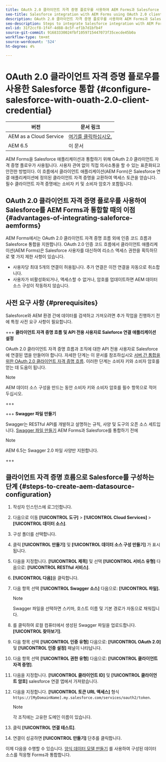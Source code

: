 ```yaml
---
title: OAuth 2.0 클라이언트 자격 증명 플로우를 사용하여 AEM Forms과 Salesforce 통합
seo-title: Salesforce integration with AEM Forms using OAuth 2.0 client credentials flow
description: OAuth 2.0 클라이언트 자격 증명 플로우를 사용하여 AEM Forms과 Salesforce 통합을 통합하는 절차
seo-description: Steps to integrate Salesforce integration with AEM Forms using OAuth 2.0 client credentials flow
exl-id: 31f2ccf8-1f4f-4d88-8c5f-ef1b7d1bfb4f
source-git-commit: 91683330024fbf1059715447073f35cecde45b0a
workflow-type: tm+mt
source-wordcount: '524'
ht-degree: 4%

---
```


# OAuth 2.0 클라이언트 자격 증명 플로우를 사용한 Salesforce 통합  {#configure-salesforce-with-ouath-2.0-client-credential}

| 버전 | 문서 링크 |
| -------- | ---------------------------- |
| AEM as a Cloud Service | [여기를 클릭하십시오.](https://experienceleague.adobe.com/docs/experience-manager-cloud-service/content/forms/integrate/use-form-data-model/configure-msdynamics-salesforce.html) |
| AEM 6.5 | 이 문서 |


AEM Forms을 Salesforce 애플리케이션과 통합하기 위해 OAuth 2.0 클라이언트 자격 증명 플로우가 사용됩니다. 사용자 관여 없이 직접 의사소통을 할 수 있는 표준화되고 안전한 방법이다. 이 흐름에서 클라이언트 애플리케이션(AEM Form)은 Salesforce 연결 애플리케이션에 정의된 클라이언트 자격 증명을 교환하여 액세스 토큰을 얻습니다. 필수 클라이언트 자격 증명에는 소비자 키 및 소비자 암호가 포함됩니다.

## OAuth 2.0 클라이언트 자격 증명 플로우를 사용하여 Salesforce를 AEM Forms과 통합할 때의 이점 {#advantages-of-integrating-saleforce-aemforms}

AEM Forms에서는 OAuth 2.0 클라이언트 자격 증명 흐름 외에 인증 코드 흐름과 Salesforce 통합을 지원합니다. OAuth 2.0 인증 코드 흐름에서 클라이언트 애플리케이션(AEM Forms)은 Salesforce 사용자를 대신하여 리소스 액세스 권한을 획득하므로 몇 가지 제한 사항이 있습니다.

* 사용자당 최대 5개의 연결이 허용됩니다. 추가 연결은 이전 연결을 자동으로 취소합니다.
* 사용자가 비활성화되거나, 액세스할 수 없거나, 암호를 업데이트하면 AEM 데이터 소스 구성이 작동하지 않습니다.

## 사전 요구 사항 {#prerequisites}

Salesforce와 AEM 환경 간에 데이터를 검색하고 가져오려면 추가 작업을 진행하기 전에 특정 사전 요구 사항이 필요합니다.

+++ **클라이언트 자격 증명 흐름 및 API 전용 사용자로 Saleforce 연결 애플리케이션 설정**

OAuth 2.0 클라이언트 자격 증명 흐름과 조직에 대한 API 전용 사용자로 Salesforce에 연결된 앱을 만들어야 합니다. 자세한 단계는 이 문서를 참조하십시오 [서버 간 통합을 위한 OAuth 2.0 클라이언트 자격 증명 흐름](https://help.salesforce.com/s/articleView?id=sf.connected_app_client_credentials_setup.htm&amp;type=5). 이러한 단계는 소비자 키와 소비자 암호를 얻는 데 도움이 됩니다.

>[!NOTE]
>
> AEM 데이터 소스 구성을 만드는 동안 소비자 키와 소비자 암호를 필수 항목으로 적어 두십시오.

+++

+++ **Swagger 파일 만들기**

Swagger는 RESTful API를 개발하고 설명하는 규칙, 사양 및 도구의 오픈 소스 세트입니다. [Swagger 파일 만들기](https://experienceleague.adobe.com/docs/experience-manager-learn/cloud-service/forms/integrate-with-salesforce/describe-rest-api.html) AEM Forms과 Salesforce를 통합하기 전에

>[!NOTE]
>
> AEM 6.5는 Swagger 2.0 파일 사양만 지원합니다.

+++

## 클라이언트 자격 증명 흐름으로 Salesforce를 구성하는 단계 {#steps-to-create-aem-datasource-configuration}

1. 작성자 인스턴스에 로그인합니다.
1. 다음으로 이동 **[!UICONTROL 도구]** > **[!UICONTROL Cloud Services]** > **[!UICONTROL 데이터 소스]**.
1. 구성 폴더를 선택합니다.
1. 클릭 **[!UICONTROL 만들기]** 및 **[!UICONTROL 데이터 소스 구성 만들기]** 가 표시됩니다.
1. 다음을 지정합니다. **[!UICONTROL 제목]** 및 선택 **[!UICONTROL 서비스 유형]** 다음으로: **[!UICONTROL RESTful 서비스]**.
1. **[!UICONTROL 다음]**&#x200B;을 클릭합니다.
1. 다음 항목 선택 **[!UICONTROL Swagger 소스]** 다음으로: **[!UICONTROL 파일].**
   >[!NOTE]
   >
   > Swagger 파일을 선택하면 스키마, 호스트 이름 및 기본 경로가 자동으로 채워집니다.

1. 를 클릭하여 로컬 컴퓨터에서 생성된 Swagger 파일을 업로드합니다. **[!UICONTROL 찾아보기]**.
1. 다음 항목 선택 **[!UICONTROL 인증 유형]** 다음으로: **[!UICONTROL OAuth 2.0]** 및 **[!UICONTROL 인증 설정]** 패널이 나타납니다.
1. 다음 항목 선택 **[!UICONTROL 권한 유형]** 다음으로: **[!UICONTROL 클라이언트 자격 증명]**.
1. 다음을 지정합니다. **[!UICONTROL 클라이언트 ID]** 및 **[!UICONTROL 클라이언트 암호]** salesforce 연결 앱에서 가져왔습니다.
1. 다음을 지정합니다. **[!UICONTROL 토큰 URL 액세스]** 형식
   `https://[MyDomainName].my.salesforce.com/services/oauth2/token`.

   >[!NOTE]
   >
   > 각 조직에는 고유한 도메인 이름이 있습니다.

1. 클릭 **[!UICONTROL 연결 테스트]**.
1. 연결이 성공하면 **[!UICONTROL 만들기]** 단추를 클릭합니다.

이제 다음을 수행할 수 있습니다. [양식 데이터 모델 만들기](https://experienceleague.adobe.com/docs/experience-manager-65/forms/form-data-model/create-form-data-models.html?lang=en) 를 사용하여 구성된 데이터 소스를 적응형 Forms과 통합합니다.
